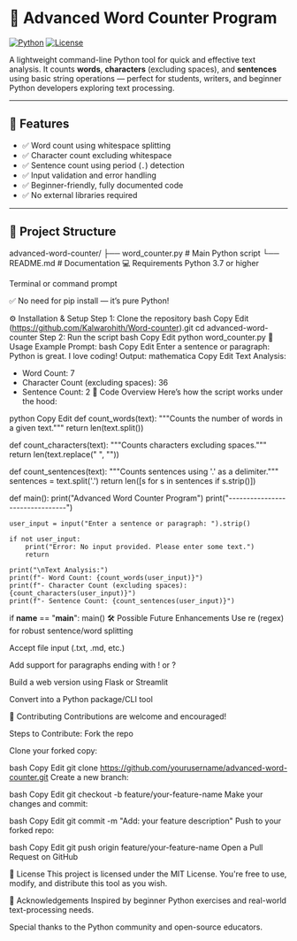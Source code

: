 # 🧠 Advanced Word Counter Program

[![Python](https://img.shields.io/badge/Python-3.7%2B-blue.svg)](https://www.python.org/)
[![License](https://img.shields.io/badge/License-MIT-green.svg)](LICENSE)

A lightweight command-line Python tool for quick and effective text analysis. It counts **words**, **characters** (excluding spaces), and **sentences** using basic string operations — perfect for students, writers, and beginner Python developers exploring text processing.

---

## 🚀 Features

- ✅ Word count using whitespace splitting
- ✅ Character count excluding whitespace
- ✅ Sentence count using period (`.`) detection
- ✅ Input validation and error handling
- ✅ Beginner-friendly, fully documented code
- ✅ No external libraries required

---

## 📁 Project Structure

advanced-word-counter/
├── word_counter.py     # Main Python script
└── README.md           # Documentation
💻 Requirements
Python 3.7 or higher

Terminal or command prompt

✅ No need for pip install — it’s pure Python!

⚙️ Installation & Setup
Step 1: Clone the repository
bash
Copy
Edit
(https://github.com/Kalwarohith/Word-counter).git
cd advanced-word-counter
Step 2: Run the script
bash
Copy
Edit
python word_counter.py
🧪 Usage Example
Prompt:
bash
Copy
Edit
Enter a sentence or paragraph: Python is great. I love coding!
Output:
mathematica
Copy
Edit
Text Analysis:
- Word Count: 7
- Character Count (excluding spaces): 36
- Sentence Count: 2
🧠 Code Overview
Here’s how the script works under the hood:

python
Copy
Edit
def count_words(text):
    """Counts the number of words in a given text."""
    return len(text.split())

def count_characters(text):
    """Counts characters excluding spaces."""
    return len(text.replace(" ", ""))

def count_sentences(text):
    """Counts sentences using '.' as a delimiter."""
    sentences = text.split('.')
    return len([s for s in sentences if s.strip()])

def main():
    print("Advanced Word Counter Program")
    print("--------------------------------")
    
    user_input = input("Enter a sentence or paragraph: ").strip()
    
    if not user_input:
        print("Error: No input provided. Please enter some text.")
        return

    print("\nText Analysis:")
    print(f"- Word Count: {count_words(user_input)}")
    print(f"- Character Count (excluding spaces): {count_characters(user_input)}")
    print(f"- Sentence Count: {count_sentences(user_input)}")

if __name__ == "__main__":
    main()
🛠️ Possible Future Enhancements
Use re (regex) for robust sentence/word splitting

Accept file input (.txt, .md, etc.)

Add support for paragraphs ending with ! or ?

Build a web version using Flask or Streamlit

Convert into a Python package/CLI tool

🤝 Contributing
Contributions are welcome and encouraged!

Steps to Contribute:
Fork the repo

Clone your forked copy:

bash
Copy
Edit
git clone https://github.com/yourusername/advanced-word-counter.git
Create a new branch:

bash
Copy
Edit
git checkout -b feature/your-feature-name
Make your changes and commit:

bash
Copy
Edit
git commit -m "Add: your feature description"
Push to your forked repo:

bash
Copy
Edit
git push origin feature/your-feature-name
Open a Pull Request on GitHub

📄 License
This project is licensed under the MIT License.
You're free to use, modify, and distribute this tool as you wish.

🙌 Acknowledgements
Inspired by beginner Python exercises and real-world text-processing needs.

Special thanks to the Python community and open-source educators.

